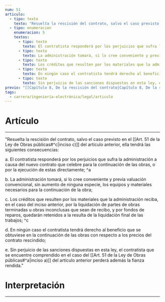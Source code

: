 ```yaml
---
num: 51
articulo:
  - tipo: texto
    texto: "Resuelta la rescisión del contrato, salvo el caso previsto en el inciso c) del artículo anterior, ella tendrá las siguientes consecuencias:"
  - tipo: enumeracion
    enumeracion: 5
    textos:
      - tipo: texto
        texto: El contratista responderá por los perjuicios que sufra la administración a causa del nuevo contrato que celebre para la continuación de las obras, o por la ejecución de estas directamente;
      - tipo: texto
        texto: La administración tomará, si lo cree conveniente y previa valuación convencional, sin aumento de ninguna especie, los equipos y materiales necesarios para la continuación de la obra;
      - tipo: texto
        texto: Los créditos que resulten por los materiales que la administración reciba, en el caso del inciso anterior, por la liquidación de partes de obras terminadas u obras inconclusas que sean de recibo, y por fondos de reparos, quedarán retenidos a la resulta de la liquidación final de las trabajos;
      - tipo: texto
        texto: En ningún caso el contratista tendrá derecho al beneficio que se obtuviese en la continuación de las obras con respecto a los precios del contrato rescindido;
      - tipo: texto
        texto: Sin perjuicio de las sanciones dispuestas en esta ley, el contratista que se encuentre comprendido en el caso del inciso a) del artículo anterior perderá además la fianza rendida.
previo: "[[Capítulo 8, De la rescisión del contrato|Capítulo 8, De la rescisión del contrato]]"
tags:
  - carrera/ingeniería-electrónica/legal/articulo
---
```

# Artículo
---
"Resuelta la rescisión del contrato, salvo el caso previsto en el [[Art. 51 de la Ley de Obras públicas#^c|inciso c)]] del artículo anterior, ella tendrá las siguientes consecuencias:

 a. El contratista responderá por los perjuicios que sufra la administración a causa del nuevo contrato que celebre para la continuación de las obras, o por la ejecución de estas directamente; ^a
 
 b. La administración tomará, si lo cree conveniente y previa valuación convencional, sin aumento de ninguna especie, los equipos y materiales necesarios para la continuación de la obra;
 
 c. Los créditos que resulten por los materiales que la administración reciba, en el caso del inciso anterior, por la liquidación de partes de obras terminadas u obras inconclusas que sean de recibo, y por fondos de reparos, quedarán retenidos a la resulta de la liquidación final de las trabajos; ^c
 
 d. En ningún caso el contratista tendrá derecho al beneficio que se obtuviese en la continuación de las obras con respecto a los precios del contrato rescindido;
 
 e. Sin perjuicio de las sanciones dispuestas en esta ley, el contratista que se encuentre comprendido en el caso del [[Art. 51 de la Ley de Obras públicas#^a|inciso a)]] del artículo anterior perderá además la fianza rendida."

# Interpretación
---
